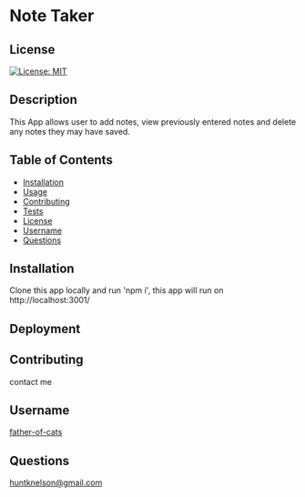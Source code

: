 # Note Taker
## License
[![License: MIT](https://img.shields.io/badge/License-MIT-yellow.svg)](https://opensource.org/licenses/MIT)
## Description
This App allows user to add notes, view previously entered notes and delete any notes they may have saved.
## Table of Contents
* [Installation](#installation)
* [Usage](#usage)
* [Contributing](#contributing)
* [Tests](#tests)
* [License](#license)
* [Username](#username)
* [Questions](#questions)
## Installation
Clone this app locally and run 'npm i', this app will run on http://localhost:3001/
## Deployment

## Contributing
contact me
## Username
[father-of-cats](https://www.github.com/father-of-cats)
## Questions
[huntknelson@gmail.com](huntknelson@gmail.com)

